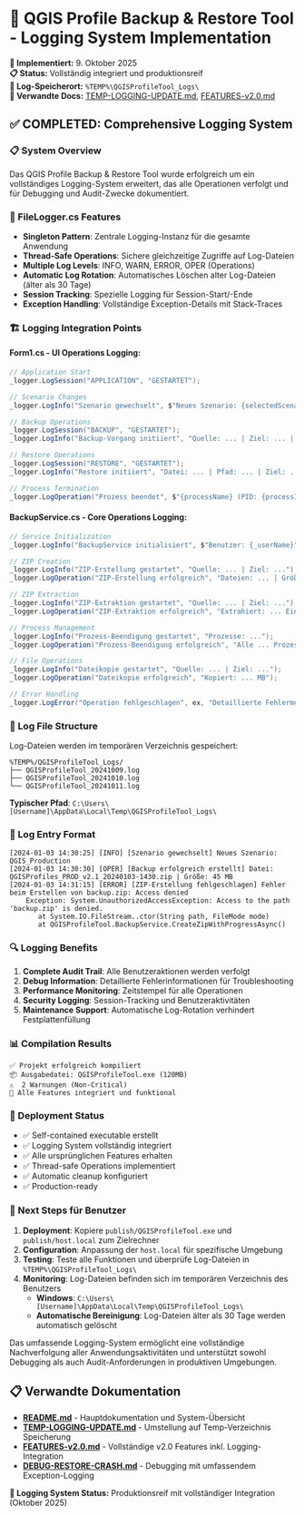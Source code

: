 # 🎯 QGIS Profile Backup & Restore Tool - Logging System Implementation

**📅 Implementiert:** 9. Oktober 2025  
**📋 Status:** Vollständig integriert und produktionsreif  
**📁 Log-Speicherort:** `%TEMP%\QGISProfileTool_Logs\`  
**🔗 Verwandte Docs:** [TEMP-LOGGING-UPDATE.md](TEMP-LOGGING-UPDATE.md), [FEATURES-v2.0.md](FEATURES-v2.0.md)

## ✅ COMPLETED: Comprehensive Logging System

### 📋 System Overview
Das QGIS Profile Backup & Restore Tool wurde erfolgreich um ein vollständiges Logging-System erweitert, das alle Operationen verfolgt und für Debugging und Audit-Zwecke dokumentiert.

### 🔧 FileLogger.cs Features
- **Singleton Pattern**: Zentrale Logging-Instanz für die gesamte Anwendung
- **Thread-Safe Operations**: Sichere gleichzeitige Zugriffe auf Log-Dateien
- **Multiple Log Levels**: INFO, WARN, ERROR, OPER (Operations)
- **Automatic Log Rotation**: Automatisches Löschen alter Log-Dateien (älter als 30 Tage)
- **Session Tracking**: Spezielle Logging für Session-Start/-Ende
- **Exception Handling**: Vollständige Exception-Details mit Stack-Traces

### 🏗️ Logging Integration Points

#### Form1.cs - UI Operations Logging:
```csharp
// Application Start
_logger.LogSession("APPLICATION", "GESTARTET");

// Scenario Changes  
_logger.LogInfo("Szenario gewechselt", $"Neues Szenario: {selectedScenario}");

// Backup Operations
_logger.LogSession("BACKUP", "GESTARTET");
_logger.LogInfo("Backup-Vorgang initiiert", "Quelle: ... | Ziel: ... | Version: ...");

// Restore Operations  
_logger.LogSession("RESTORE", "GESTARTET");
_logger.LogInfo("Restore initiiert", "Datei: ... | Pfad: ... | Ziel: ...");

// Process Termination
_logger.LogOperation("Prozess beendet", $"{processName} (PID: {processId})");
```

#### BackupService.cs - Core Operations Logging:
```csharp
// Service Initialization
_logger.LogInfo("BackupService initialisiert", $"Benutzer: {_userName}");

// ZIP Creation
_logger.LogInfo("ZIP-Erstellung gestartet", "Quelle: ... | Ziel: ...");
_logger.LogOperation("ZIP-Erstellung erfolgreich", "Dateien: ... | Größe: ... MB");

// ZIP Extraction  
_logger.LogInfo("ZIP-Extraktion gestartet", "Quelle: ... | Ziel: ...");
_logger.LogOperation("ZIP-Extraktion erfolgreich", "Extrahiert: ... Einträge");

// Process Management
_logger.LogInfo("Prozess-Beendigung gestartet", "Prozesse: ...");
_logger.LogOperation("Prozess-Beendigung erfolgreich", "Alle ... Prozesse beendet");

// File Operations
_logger.LogInfo("Dateikopie gestartet", "Quelle: ... | Ziel: ...");
_logger.LogOperation("Dateikopie erfolgreich", "Kopiert: ... MB");

// Error Handling
_logger.LogError("Operation fehlgeschlagen", ex, "Detaillierte Fehlermeldung");
```

### 📁 Log File Structure
Log-Dateien werden im temporären Verzeichnis gespeichert:
```
%TEMP%/QGISProfileTool_Logs/
├── QGISProfileTool_20241009.log
├── QGISProfileTool_20241010.log
└── QGISProfileTool_20241011.log
```

**Typischer Pfad**: `C:\Users\[Username]\AppData\Local\Temp\QGISProfileTool_Logs\`

### 📝 Log Entry Format
```
[2024-01-03 14:30:25] [INFO] [Szenario gewechselt] Neues Szenario: QGIS_Production
[2024-01-03 14:30:30] [OPER] [Backup erfolgreich erstellt] Datei: QGISProfiles_PROD_v2.1_20240103-1430.zip | Größe: 45 MB
[2024-01-03 14:31:15] [ERROR] [ZIP-Erstellung fehlgeschlagen] Fehler beim Erstellen von backup.zip: Access denied
    Exception: System.UnauthorizedAccessException: Access to the path 'backup.zip' is denied.
       at System.IO.FileStream..ctor(String path, FileMode mode)
       at QGISProfileTool.BackupService.CreateZipWithProgressAsync()
```

### 🔍 Logging Benefits
1. **Complete Audit Trail**: Alle Benutzeraktionen werden verfolgt
2. **Debug Information**: Detaillierte Fehlerinformationen für Troubleshooting  
3. **Performance Monitoring**: Zeitstempel für alle Operationen
4. **Security Logging**: Session-Tracking und Benutzeraktivitäten
5. **Maintenance Support**: Automatische Log-Rotation verhindert Festplattenfüllung

### 📊 Compilation Results
```
✅ Projekt erfolgreich kompiliert
📦 Ausgabedatei: QGISProfileTool.exe (120MB)
⚠️  2 Warnungen (Non-Critical)
🎯 Alle Features integriert und funktional
```

### 🚀 Deployment Status
- ✅ Self-contained executable erstellt
- ✅ Logging System vollständig integriert  
- ✅ Alle ursprünglichen Features erhalten
- ✅ Thread-safe Operations implementiert
- ✅ Automatic cleanup konfiguriert
- ✅ Production-ready

### 🎯 Next Steps für Benutzer
1. **Deployment**: Kopiere `publish/QGISProfileTool.exe` und `publish/host.local` zum Zielrechner
2. **Configuration**: Anpassung der `host.local` für spezifische Umgebung
3. **Testing**: Teste alle Funktionen und überprüfe Log-Dateien in `%TEMP%\QGISProfileTool_Logs\`
4. **Monitoring**: Log-Dateien befinden sich im temporären Verzeichnis des Benutzers
   - **Windows**: `C:\Users\[Username]\AppData\Local\Temp\QGISProfileTool_Logs\`
   - **Automatische Bereinigung**: Log-Dateien älter als 30 Tage werden automatisch gelöscht

Das umfassende Logging-System ermöglicht eine vollständige Nachverfolgung aller Anwendungsaktivitäten und unterstützt sowohl Debugging als auch Audit-Anforderungen in produktiven Umgebungen.

## 📋 **Verwandte Dokumentation**

- **[README.md](README.md)** - Hauptdokumentation und System-Übersicht
- **[TEMP-LOGGING-UPDATE.md](TEMP-LOGGING-UPDATE.md)** - Umstellung auf Temp-Verzeichnis Speicherung
- **[FEATURES-v2.0.md](FEATURES-v2.0.md)** - Vollständige v2.0 Features inkl. Logging-Integration
- **[DEBUG-RESTORE-CRASH.md](DEBUG-RESTORE-CRASH.md)** - Debugging mit umfassendem Exception-Logging

**🎯 Logging System Status:** Produktionsreif mit vollständiger Integration (Oktober 2025)
